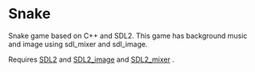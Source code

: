 # Snake
Snake game based on C++ and SDL2. This game has background music and image using sdl_mixer and sdl_image.

Requires [SDL2](https://www.libsdl.org/)  and [SDL2_image](https://www.libsdl.org/projects/SDL_image/) and [SDL2_mixer](https://www.libsdl.org/projects/SDL_mixer/) .

